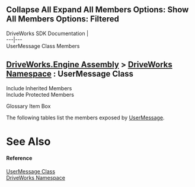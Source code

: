        

 Collapse All Expand All  Members Options: Show All  Members Options: Filtered   
---  
DriveWorks SDK Documentation  |   
---|---  
UserMessage Class Members   
  
[DriveWorks.Engine Assembly](topic2156.md) > [DriveWorks Namespace](topic2159.md) : UserMessage Class  
---  
  
Include Inherited Members    
Include Protected Members  


Glossary Item Box

The following tables list the members exposed by [UserMessage](topic5821.md).

# See Also

#### Reference

[UserMessage Class](topic5821.md)   
[DriveWorks Namespace](topic2159.md)



